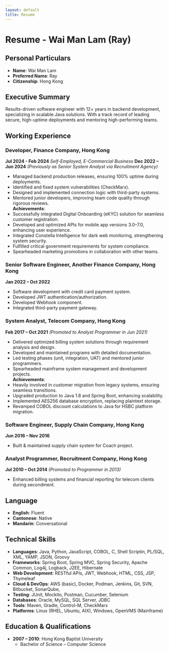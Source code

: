 ```yaml
---
layout: default
title: Resume
---
```


# Resume - Wai Man Lam (Ray)

## Personal Particulars
- **Name**: Wai Man Lam  
- **Preferred Name**: Ray  
- **Citizenship**: Hong Kong  

## Executive Summary
Results-driven software engineer with 12+ years in backend development, specializing in scalable Java solutions. With a track record of leading secure, high-uptime deployments and mentoring high-performing teams.

## Working Experience

### Developer, Finance Company, Hong Kong  
**Jul 2024 - Feb 2024** *Self-Employed, E-Commercial Business*
**Dec 2022 – Jun 2024** *(Previously as Senior System Analyst via Recruitment Agency)*  
- Managed backend production releases, ensuring 100% uptime during deployments.  
- Identified and fixed system vulnerabilities (CheckMarx).  
- Designed and implemented connection logic with third-party systems.  
- Mentored junior developers, improving team code quality through rigorous reviews.  
**Achievements**:  
- Successfully integrated Digital Onboarding (eKYC) solution for seamless customer registration.  
- Developed and optimized APIs for mobile app versions 3.0–7.0, enhancing user experience.  
- Integrated Constella Intelligence for dark web monitoring, strengthening system security.  
- Fulfilled critical government requirements for system compliance.  
- Spearheaded marketing promotions in collaboration with other teams.

### Senior Software Engineer, Another Finance Company, Hong Kong  
**Jan 2022 – Oct 2022**  
- Software development with credit card payment system.  
- Developed JWT authentication/authorization.  
- Developed Webhook component.  
- Integrated third-party payment gateway.

### System Analyst, Telecom Company, Hong Kong  
**Feb 2017 – Oct 2021** *(Promoted to Analyst Programmer in Jun 2021)*  
- Delivered optimized billing system solutions through requirement analysis and design.  
- Developed and maintained programs with detailed documentation.  
- Led testing phases (unit, integration, UAT) and mentored junior programmers.  
- Spearheaded mainframe system management and development projects.  
**Achievements**:  
- Heavily involved in customer migration from legacy systems, ensuring seamless transitions.  
- Upgraded production to Java 1.8 and Spring Boot, enhancing scalability.  
- Implemented AES256 database encryption, replacing plaintext storage.  
- Revamped COBOL discount calculations to Java for HSBC platform migration.

### Software Engineer, Supply Chain Company, Hong Kong  
**Jun 2016 – Nov 2016**  
- Built & maintained supply chain system for Coach project.

### Analyst Programmer, Recruitment Company, Hong Kong  
**Jul 2010 – Oct 2014** *(Promoted to Programmer in 2013)*  
- Enhanced billing systems and financial reporting for telecom clients during secondment.

## Language
- **English**: Fluent  
- **Cantonese**: Native  
- **Mandarin**: Conversational  

## Technical Skills
- **Languages**: Java, Python, JavaScript, COBOL, C, Shell Scriptin, PL/SQL, XML, YAMP, JSON, Groovy
- **Frameworks**: Spring Boot, Spring MVC, Spring Security, Apache Common, Log4j, Logback, J2EE, Hibernate  
- **Web Development**: RESTful APIs, JWT, Webhook, HTML, CSS, JSP, Thymeleaf  
- **Cloud & DevOps**: AWS (basic), Docker, Podman, Jenkins, Git, SVN, Bitbucket, SonarQube, 
- **Testing**: JUnit, Mockito, Postman, Cucumber, Selenium  
- **Databases**: Oracle, MySQL, SQL Server, JDBC  
- **Tools**: Maven, Gradle, Control-M, CheckMarx  
- **Platforms**: Linux (RHEL, Ubuntu, AIX), Windows, OpenVMS (Mainframe)  

## Education & Qualifications
- **2007 – 2010**: Hong Kong Baptist University  
  - Bachelor of Science – Computer Science  

